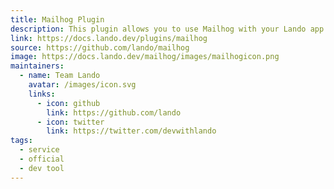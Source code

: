 ```yaml
---
title: Mailhog Plugin
description: This plugin allows you to use Mailhog with your Lando app.
link: https://docs.lando.dev/plugins/mailhog
source: https://github.com/lando/mailhog
image: https://docs.lando.dev/mailhog/images/mailhogicon.png
maintainers:
  - name: Team Lando
    avatar: /images/icon.svg
    links:
      - icon: github
        link: https://github.com/lando
      - icon: twitter
        link: https://twitter.com/devwithlando
tags:
  - service
  - official
  - dev tool
---
```


